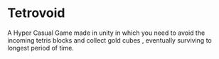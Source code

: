 # Tetrovoid
A Hyper Casual Game made in unity in which you need to avoid the incoming tetris blocks and collect gold cubes , eventually surviving to longest period of time.
